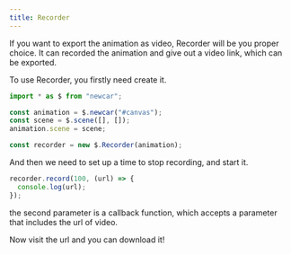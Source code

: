 ```yaml
---
title: Recorder
---
```


If you want to export the animation as video, Recorder will be you proper choice. It can recorded the animation and give out a video link, which can be exported.

To use Recorder, you firstly need create it.

```javascript
import * as $ from "newcar";

const animation = $.newcar("#canvas");
const scene = $.scene([], []);
animation.scene = scene;

const recorder = new $.Recorder(animation);
```

And then we need to set up a time to stop recording, and start it.

```javascript
recorder.record(100, (url) => {
  console.log(url);
});
```

the second parameter is a callback function, which accepts a parameter that includes the url of video.

Now visit the url and you can download it!
